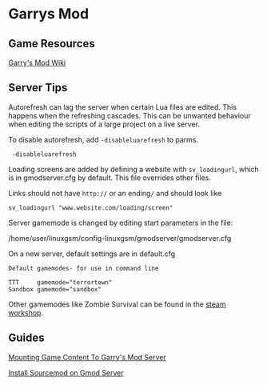 # Garrys Mod

## Game Resources

[Garry's Mod Wiki](https://wiki.facepunch.com/gmod/)

## Server Tips

Autorefresh can lag the server when certain Lua files are edited. This happens when the refreshing cascades. This can be unwanted behaviour when editing the scripts of a large project on a live server.

To disable autorefresh, add `-disableluarefresh` to parms.

```text
 -disableluarefresh
```

Loading screens are added by defining a website with `sv_loadingurl`, which is in gmodserver.cfg by default.  This file overrides other files. 

Links should not have `http://` or an ending`/` and should look like 

```text
sv_loadingurl "www.website.com/loading/screen"
```

Server gamemode is changed by editing start parameters in the file:

/home/user/linuxgsm/config-linuxgsm/gmodserver/gmodserver.cfg

On a new server, default settings are in default.cfg

```text
Default gamemodes- for use in command line

TTT     gamemode="terrortown"
Sandbox gamemode="sandbox"
```

Other gamemodes like Zombie Survival can be found in the [steam workshop](../../steamcmd/workshop.md).

## Guides

[Mounting Game Content To Garry's Mod Server](mounting-game-content.md)

[Install Sourcemod on Gmod Server](../guides/sourcemod-csgo-server.md)

